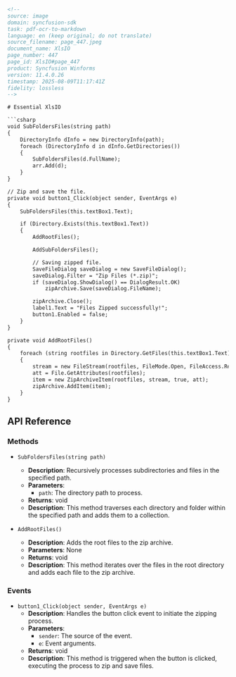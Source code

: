 ```html
<!--
source: image
domain: syncfusion-sdk
task: pdf-ocr-to-markdown
language: en (keep original; do not translate)
source_filename: page_447.jpeg
document_name: XlsIO
page_number: 447
page_id: XlsIO#page_447
product: Syncfusion Winforms
version: 11.4.0.26
timestamp: 2025-08-09T11:17:41Z
fidelity: lossless
-->

# Essential XlsIO

```csharp
void SubFoldersFiles(string path)
{
    DirectoryInfo dInfo = new DirectoryInfo(path);
    foreach (DirectoryInfo d in dInfo.GetDirectories())
    {
        SubFoldersFiles(d.FullName);
        arr.Add(d);
    }
}

// Zip and save the file.
private void button1_Click(object sender, EventArgs e)
{
    SubFoldersFiles(this.textBox1.Text);

    if (Directory.Exists(this.textBox1.Text))
    {
        AddRootFiles();

        AddSubFoldersFiles();

        // Saving zipped file.
        SaveFileDialog saveDialog = new SaveFileDialog();
        saveDialog.Filter = "Zip Files (*.zip)";
        if (saveDialog.ShowDialog() == DialogResult.OK)
            zipArchive.Save(saveDialog.FileName);

        zipArchive.Close();
        label1.Text = "Files Zipped successfully!";
        button1.Enabled = false;
    }
}

private void AddRootFiles()
{
    foreach (string rootfiles in Directory.GetFiles(this.textBox1.Text))
    {
        stream = new FileStream(rootfiles, FileMode.Open, FileAccess.Read);
        att = File.GetAttributes(rootfiles);
        item = new ZipArchiveItem(rootfiles, stream, true, att);
        zipArchive.AddItem(item);
    }
}
```

## API Reference

### Methods

- `SubFoldersFiles(string path)`
  - **Description**: Recursively processes subdirectories and files in the specified path.
  - **Parameters**:
    - `path`: The directory path to process.
  - **Returns**: void
  - **Description**: This method traverses each directory and folder within the specified path and adds them to a collection.

- `AddRootFiles()`
  - **Description**: Adds the root files to the zip archive.
  - **Parameters**: None
  - **Returns**: void
  - **Description**: This method iterates over the files in the root directory and adds each file to the zip archive.

### Events

- `button1_Click(object sender, EventArgs e)`
  - **Description**: Handles the button click event to initiate the zipping process.
  - **Parameters**:
    - `sender`: The source of the event.
    - `e`: Event arguments.
  - **Returns**: void
  - **Description**: This method is triggered when the button is clicked, executing the process to zip and save files.

<!-- tags: [Syncfusion Winforms, XlsIO, Zip Archiving, File Management] keywords: [subfolders, files, zip, save, directory, recursion, event handling, stream, attributes, archive] -->
```